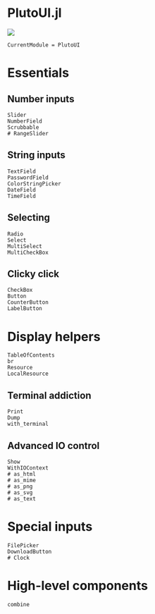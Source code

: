 # PlutoUI.jl

![](https://media.giphy.com/media/l3vRfDn9ca5PVkHv2/giphy.gif)


```@meta
CurrentModule = PlutoUI
```

# Essentials

## Number inputs
```@docs
Slider
NumberField
Scrubbable
# RangeSlider
```

## String inputs
```@docs
TextField
PasswordField
ColorStringPicker
DateField
TimeField
```

## Selecting
```@docs
Radio
Select
MultiSelect
MultiCheckBox
```

## Clicky click
```@docs
CheckBox
Button
CounterButton
LabelButton
```




# Display helpers
```@docs
TableOfContents
br
Resource
LocalResource
```

## Terminal addiction
```@docs
Print
Dump
with_terminal
```

## Advanced IO control
```@docs
Show
WithIOContext
# as_html
# as_mime
# as_png
# as_svg
# as_text
```


# Special inputs


```@docs
FilePicker
DownloadButton
# Clock
```

# High-level components
```@docs
combine
```